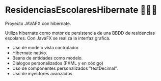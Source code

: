 # ResidenciasEscolaresHibernate 👨🏿‍💻

Proyecto JAVAFX con hibernate. 

Utiliza hibernate como motor de persistencia de una BBDD de residencias escolares. Con JavaFX se realiza la interfaz grafica. 

- Uso de modelo vista controlador. 
- Hibernate nativo.
- Beans de entidades como modelo.
- Diálogos personalizados (FXML y en código)
- Uso de componentes personalizados "textDecimal".
- Uso de inyectores avanzados. 